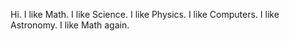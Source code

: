 Hi.
I like Math.
I like Science.
I like Physics.
I like Computers.
I like Astronomy.
I like Math again.
